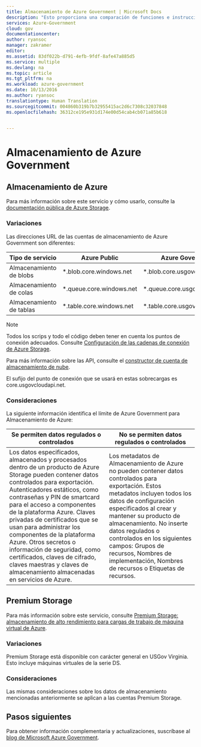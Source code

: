 ```yaml
---
title: Almacenamiento de Azure Government | Microsoft Docs
description: "Esto proporciona una comparación de funciones e instrucciones sobre cómo desarrollar aplicaciones para la administración de Azure"
services: Azure-Government
cloud: gov
documentationcenter: 
author: ryansoc
manager: zakramer
editor: 
ms.assetid: 83df022b-d791-4efb-9fdf-8afe47a885d5
ms.service: multiple
ms.devlang: na
ms.topic: article
ms.tgt_pltfrm: na
ms.workload: azure-government
ms.date: 10/13/2016
ms.author: ryansoc
translationtype: Human Translation
ms.sourcegitcommit: 004860b319b7b32955415ac2d6c7308c32037848
ms.openlocfilehash: 36312ce195e931d174e00d54cab4cb071a85b618


---
```

# <a name="azure-government-storage"></a>Almacenamiento de Azure Government
## <a name="azure-storage"></a>Almacenamiento de Azure
Para más información sobre este servicio y cómo usarlo, consulte la [documentación pública de Azure Storage](../storage/index.md).

### <a name="variations"></a>Variaciones
Las direcciones URL de las cuentas de almacenamiento de Azure Government son diferentes:

| Tipo de servicio | Azure Public | Azure Government |
| --- | --- | --- |
| Almacenamiento de blobs |*.blob.core.windows.net |*.blob.core.usgovcloudapi.net |
| Almacenamiento de colas |*.queue.core.windows.net |*.queue.core.usgovcloudapi.net |
| Almacenamiento de tablas |*.table.core.windows.net |*.table.core.usgovcloudapi.net |

> [!NOTE]
> Todos los scrips y todo el código deben tener en cuenta los puntos de conexión adecuados.  Consulte [Configuración de las cadenas de conexión de Azure Storage](../storage/storage-configure-connection-string.md). 
>
>

Para más información sobre las API, consulte el <a href="https://msdn.microsoft.com/en-us/library/azure/mt616540.aspx"> constructor de cuenta de almacenamiento de nube</a>.

El sufijo del punto de conexión que se usará en estas sobrecargas es core.usgovcloudapi.net.

### <a name="considerations"></a>Consideraciones
La siguiente información identifica el límite de Azure Government para Almacenamiento de Azure:

| Se permiten datos regulados o controlados | No se permiten datos regulados o controlados |
| --- | --- |
| Los datos especificados, almacenados y procesados dentro de un producto de Azure Storage pueden contener datos controlados para exportación. Autenticadores estáticos, como contraseñas y PIN de smartcard para el acceso a componentes de la plataforma Azure. Claves privadas de certificados que se usan para administrar los componentes de la plataforma Azure. Otros secretos o información de seguridad, como certificados, claves de cifrado, claves maestras y claves de almacenamiento almacenadas en servicios de Azure. |Los metadatos de Almacenamiento de Azure no pueden contener datos controlados para exportación. Estos metadatos incluyen todos los datos de configuración especificados al crear y mantener su producto de almacenamiento.  No inserte datos regulados o controlados en los siguientes campos: Grupos de recursos, Nombres de implementación, Nombres de recursos o Etiquetas de recursos. |

## <a name="premium-storage"></a>Premium Storage
Para más información sobre este servicio, consulte [Premium Storage: almacenamiento de alto rendimiento para cargas de trabajo de máquina virtual de Azure](../storage/storage-premium-storage.md).

### <a name="variations"></a>Variaciones
Premium Storage está disponible con carácter general en USGov Virginia. Esto incluye máquinas virtuales de la serie DS.

### <a name="considerations"></a>Consideraciones
Las mismas consideraciones sobre los datos de almacenamiento mencionadas anteriormente se aplican a las cuentas Premium Storage.

## <a name="next-steps"></a>Pasos siguientes
Para obtener información complementaria y actualizaciones, suscríbase al <a href="https://blogs.msdn.microsoft.com/azuregov/">blog de Microsoft Azure Government</a>.



<!--HONumber=Nov16_HO3-->


